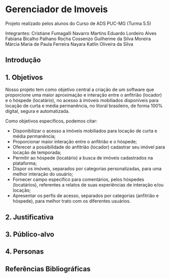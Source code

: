 # Gerenciador de Imoveis

Projeto realizado pelos alunos do Curso de ADS PUC-MG (Turma 5.5)

Integrantes:
Cristiane Fumagalli Navarro Martins
Eduardo Lordeiro Alves
Fabiana Bicalho Palhano Rocha Cossenzo
Guilherme da Silva Moreira
Márcia Maria de Paula Ferreira
Nayara Katlin Oliveira da Silva

## Introdução

## 1. Objetivos

Nosso projeto tem como objetivo central a criação de um software que proporcione uma maior aproximação e interação entre o anfitrião (locador) e o hóspede (locatário), no acesso à imóveis mobiliados disponíveis para locação de curta e média permanência, no litoral brasileiro, de forma 100% digital, segura e automatizada. 

Como objetivos específicos, podemos citar:

- Disponibilizar o acesso a imóveis mobiliados para locação de curta e média permanência;
- Proporcionar maior interação entre o anfitrião e o hóspede;
- Oferecer a possibilidade do anfitrião (locador) cadastrar seu imóvel para locação de temporada;
- Permitir ao hóspede (locatário) a busca de imóveis cadastrados na plataforma;
- Dispor os imóveis, separados por categorias personalizadas, para uma melhor interação do usuário;
- Fornecer campo específico para comentários, pelos hóspedes (locatários), referentes a relatos de suas experiências de interação e/ou locação;
- Apresentar os perfis de acesso, separados por categorias (anfitrião e hóspede), para melhor trato com os diferentes usuários.

## 2. Justificativa

## 3. Público-alvo

## 4. Personas

## Referências Bibliográficas
